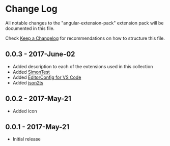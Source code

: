 # Change Log
All notable changes to the "angular-extension-pack" extension pack will be documented in this file.

Check [Keep a Changelog](http://keepachangelog.com/) for recommendations on how to structure this file.

## 0.0.3 - 2017-June-02
- Added description to each of the extensions used in this collection
- Added [SimonTest](https://marketplace.visualstudio.com/items?itemName=SimonTest.simontest)
- Added [EditorConfig for VS Code](https://marketplace.visualstudio.com/items?itemName=EditorConfig.EditorConfig)
- Added [json2ts](https://marketplace.visualstudio.com/items?itemName=GregorBiswanger.json2ts)

## 0.0.2 - 2017-May-21
- Added icon

## 0.0.1 - 2017-May-21
- Initial release
